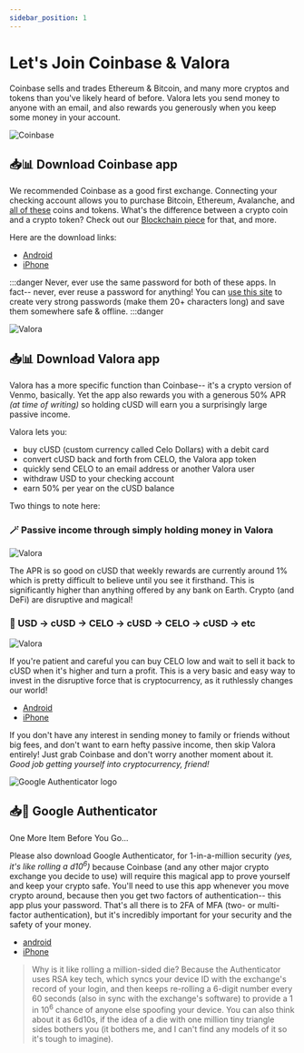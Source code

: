 ```yaml
---
sidebar_position: 1
---
```


# Let's Join Coinbase & Valora

Coinbase sells and trades Ethereum & Bitcoin, and many more cryptos and tokens than you've likely heard of before. Valora lets you send money to anyone with an email, and also rewards you generously when you keep some money in your account.


![Coinbase](../../static/img/Coinbase-logo.svg)
## 📥📊 Download Coinbase app

We recommended Coinbase as a good first exchange. Connecting your checking account allows you to purchase Bitcoin, Ethereum, Avalanche, and [all of these](https://www.coinbase.com/browse) coins and tokens. What's the difference between a crypto coin and a crypto token? Check out our [Blockchain piece](/blog/how-to-grok-crypto) for that, and more.

Here are the download links:
- [Android](https://www.coinbase.com/join/jacks_pv)
- [iPhone](https://www.coinbase.com/join/jacks_pv)

:::danger
Never, ever use the same password for both of these apps. In fact-- never, ever reuse a password for anything! You can [use this site](https://passwordsgenerator.net/) to create very strong passwords (make them 20+ characters long) and save them somewhere safe & offline.
:::danger

![Valora](../../static/img/Valora-logo.svg)
## 📥📊 Download Valora app

Valora has a more specific function than Coinbase-- it's a crypto version of Venmo, basically. Yet the app also rewards you with a generous 50% APR *(at time of writing)* so holding cUSD will earn you a surprisingly large passive income.

Valora lets you:
- buy cUSD (custom currency called Celo Dollars) with a debit card
- convert cUSD back and forth from CELO, the Valora app token
- quickly send CELO to an email address or another Valora user
- withdraw USD to your checking account
- earn 50% per year on the cUSD balance

Two things to note here:

### 🪄 Passive income through simply holding money in Valora
![Valora](../../static/img/val1.png)

The APR is so good on cUSD that weekly rewards are currently around 1% which is pretty difficult to believe until you see it firsthand. This is significantly higher than anything offered by any bank on Earth. Crypto (and DeFi)
 are disruptive and magical!

### 🔄 USD -> cUSD -> CELO -> cUSD -> CELO -> cUSD -> etc
![Valora](../../static/img/val2.png)

If you're patient and careful you can buy CELO low and wait to sell it back to cUSD when it's higher and turn a profit. This is a very basic and easy way to invest in the disruptive force that is cryptocurrency, as it ruthlessly changes our world!
- [Android](https://vlra.app/GZGpu6B5SZB6jWFLA)
- [iPhone](https://vlra.app/GZGpu6B5SZB6jWFLA)

If you don't have any interest in sending money to family or friends without big fees, and don't want to earn hefty passive income, then skip Valora entirely! Just grab Coinbase and don't worry another moment about it. *Good job getting yourself into cryptocurrency, friend!*

![Google Authenticator logo](../../static/img/Authy-logo.svg)
## 📥🧭 Google Authenticator

One More Item Before You Go...

Please also download Google Authenticator, for 1-in-a-million security *(yes, it's like rolling a d10<sup>6</sup>)* because Coinbase (and any other major crypto exchange you decide to use) will require this magical app to prove yourself and keep your crypto safe. You'll need to use this app whenever you move crypto around, because then you get two factors of authentication-- this app plus your password. That's all there is to 2FA of MFA (two- or multi-factor authentication), but it's incredibly important for your security and the safety of your money.

- [android](https://play.google.com/store/apps/details?id=com.google.android.apps.authenticator2&hl=en_US&gl=US)
- [iPhone](https://apps.apple.com/us/app/google-authenticator/id388497605)

> Why is it like rolling a million-sided die? Because the Authenticator uses RSA key tech, which syncs your device ID with the exchange's record of your login, and then keeps re-rolling a 6-digit number every 60 seconds (also in sync with the exchange's software) to provide a 1 in 10<sup>6</sup> chance of anyone else spoofing your device. You can also think about it as 6d10s, if the idea of a die with one million tiny triangle sides bothers you (it bothers me, and I can't find any models of it so it's tough to imagine).


